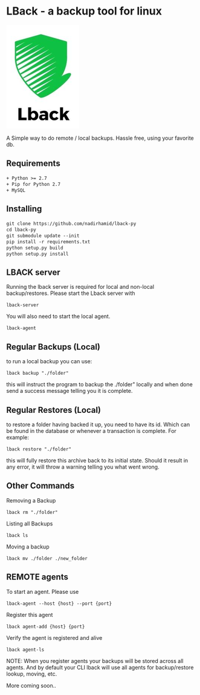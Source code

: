 LBack - a backup tool for linux
===============================

![alt tag](./lback.png)

A Simple way to do remote / local backups. Hassle free,
using your favorite db. 

Requirements
------------------------------------------------------
```
+ Python >= 2.7
+ Pip for Python 2.7 
+ MySQL
```

Installing
------------------------------------------------------

```
git clone https://github.com/nadirhamid/lback-py
cd lback-py
git submodule update --init
pip install -r requirements.txt
python setup.py build
python setup.py install
```

LBACK server
------------------------------------------------------

Running the lback server is required for local and non-local
backup/restores. Please start the Lback server with

```
lback-server
```

You will also need to start the local agent.

```
lback-agent
```
    
Regular Backups (Local)
-------------------------------------------------------

to run a local backup you can use:

```
lback backup "./folder"
```

this will instruct the program to backup the ./folder" locally
and when done send a success message telling you it is complete.

Regular Restores (Local)
---------------------------------------------------

to restore a folder having backed it up, you need
to have its id. Which can be found in the database or
whenever a transaction is complete. For example:

```
lback restore "./folder"
```



this will fully restore this archive back to its initial
state. Should it result in any error, it will throw a warning
telling you what went wrong.

Other Commands
------------------------------------------------------

Removing a Backup

```
lback rm "./folder"
```

Listing all Backups

```
lback ls
```

Moving a backup

```
lback mv ./folder ./new_folder
```

REMOTE agents
------------------------------------------------------

To start an agent. Please use

```
lback-agent --host {host} --port {port}
```

Register this agent

```
lback agent-add {host} {port}
```

Verify the agent is registered and alive

```
lback agent-ls
```

NOTE: When you register agents your backups will be stored across
all agents. And by default your CLI lback will use all agents
for backup/restore lookup, moving, etc.

More coming soon..


